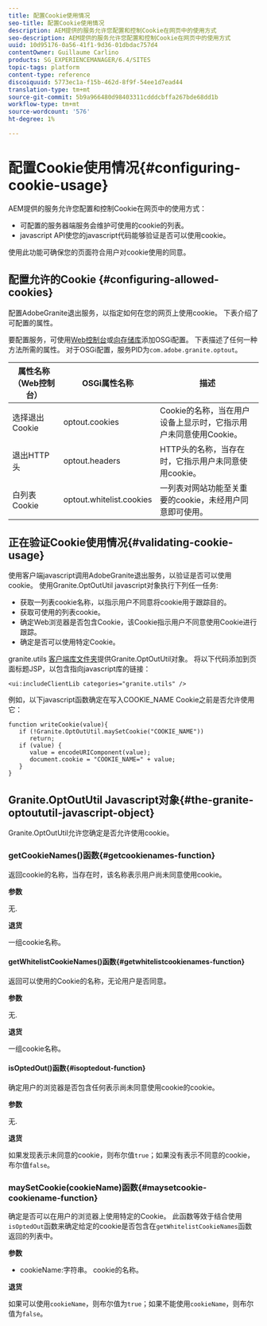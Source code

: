 ```yaml
---
title: 配置Cookie使用情况
seo-title: 配置Cookie使用情况
description: AEM提供的服务允许您配置和控制Cookie在网页中的使用方式
seo-description: AEM提供的服务允许您配置和控制Cookie在网页中的使用方式
uuid: 10d95176-0a56-41f1-9d36-01dbdac757d4
contentOwner: Guillaume Carlino
products: SG_EXPERIENCEMANAGER/6.4/SITES
topic-tags: platform
content-type: reference
discoiquuid: 5773ec1a-f15b-462d-8f9f-54ee1d7ead44
translation-type: tm+mt
source-git-commit: 5b9a966480d98403311cdddcbffa267bde68dd1b
workflow-type: tm+mt
source-wordcount: '576'
ht-degree: 1%

---
```



# 配置Cookie使用情况{#configuring-cookie-usage}

AEM提供的服务允许您配置和控制Cookie在网页中的使用方式：

* 可配置的服务器端服务会维护可使用的cookie的列表。
* javascript API使您的javascript代码能够验证是否可以使用cookie。

使用此功能可确保您的页面符合用户对cookie使用的同意。

## 配置允许的Cookie {#configuring-allowed-cookies}

配置AdobeGranite退出服务，以指定如何在您的网页上使用cookie。 下表介绍了可配置的属性。

要配置服务，可使用[Web控制台](/help/sites-deploying/configuring-osgi.md#osgi-configuration-with-the-web-console)或[向存储库](/help/sites-deploying/configuring-osgi.md#adding-a-new-configuration-to-the-repository)添加OSGi配置。 下表描述了任何一种方法所需的属性。 对于OSGi配置，服务PID为`com.adobe.granite.optout`。

| 属性名称（Web控制台） | OSGi属性名称 | 描述 |
|---|---|---|
| 选择退出Cookie | optout.cookies | Cookie的名称，当在用户设备上显示时，它指示用户未同意使用Cookie。 |
| 退出HTTP头 | optout.headers | HTTP头的名称，当存在时，它指示用户未同意使用cookie。 |
| 白列表Cookie | optout.whitelist.cookies | 一列表对网站功能至关重要的cookie，未经用户同意即可使用。 |

## 正在验证Cookie使用情况{#validating-cookie-usage}

使用客户端javascript调用AdobeGranite退出服务，以验证是否可以使用cookie。 使用Granite.OptOutUtil javascript对象执行下列任一任务:

* 获取一列表cookie名称，以指示用户不同意将cookie用于跟踪目的。
* 获取可使用的列表cookie。
* 确定Web浏览器是否包含Cookie，该Cookie指示用户不同意使用Cookie进行跟踪。
* 确定是否可以使用特定Cookie。

granite.utils [客户端库文件夹](/help/sites-developing/clientlibs.md#referencing-client-side-libraries)提供Granite.OptOutUtil对象。 将以下代码添加到页面标题JSP，以包含指向javascript库的链接：

`<ui:includeClientLib categories="granite.utils" />`

例如，以下javascript函数确定在写入COOKIE_NAME Cookie之前是否允许使用它：

```
function writeCookie(value){
   if (!Granite.OptOutUtil.maySetCookie("COOKIE_NAME")) 
      return;
   if (value) {
      value = encodeURIComponent(value);
      document.cookie = "COOKIE_NAME=" + value; 
   }
}
```

## Granite.OptOutUtil Javascript对象{#the-granite-optoututil-javascript-object}

Granite.OptOutUtil允许您确定是否允许使用cookie。

### getCookieNames()函数{#getcookienames-function}

返回cookie的名称，当存在时，该名称表示用户尚未同意使用cookie。

**参数**

无.

**退货**

一组cookie名称。

#### getWhitelistCookieNames()函数{#getwhitelistcookienames-function}

返回可以使用的Cookie的名称，无论用户是否同意。

**参数**

无.

**退货**

一组cookie名称。

#### isOptedOut()函数{#isoptedout-function}

确定用户的浏览器是否包含任何表示尚未同意使用cookie的cookie。

**参数**

无.

**退货**

如果发现表示未同意的cookie，则布尔值`true`；如果没有表示不同意的cookie，布尔值`false`。

### maySetCookie(cookieName)函数{#maysetcookie-cookiename-function}

确定是否可以在用户的浏览器上使用特定的Cookie。 此函数等效于结合使用`isOptedOut`函数来确定给定的cookie是否包含在`getWhitelistCookieNames`函数返回的列表中。

**参数**

* cookieName:字符串。 cookie的名称。

**退货**

如果可以使用`cookieName`，则布尔值为`true`；如果不能使用`cookieName`，则布尔值为`false`。
